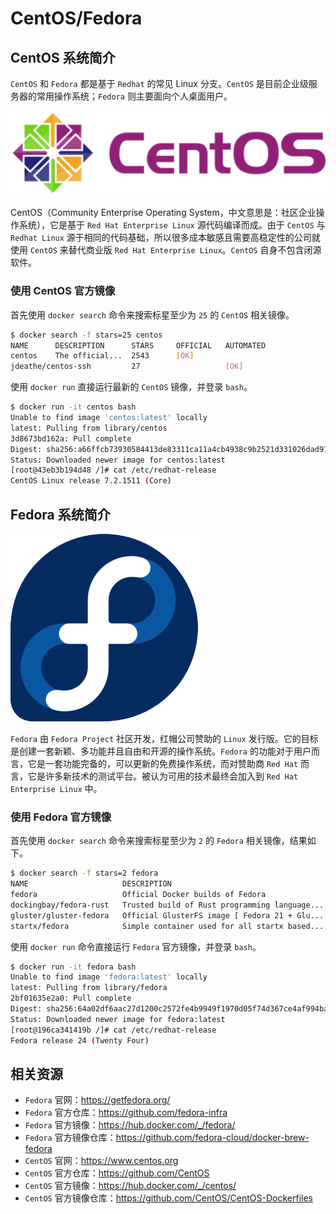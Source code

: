 # CentOS/Fedora

## CentOS 系统简介

`CentOS` 和 `Fedora` 都是基于 `Redhat` 的常见 Linux 分支。`CentOS` 是目前企业级服务器的常用操作系统；`Fedora` 则主要面向个人桌面用户。

![CentOS 操作系统](_images/centos-logo.png)

CentOS（Community Enterprise Operating System，中文意思是：社区企业操作系统），它是基于 `Red Hat Enterprise Linux` 源代码编译而成。由于 `CentOS` 与 `Redhat Linux` 源于相同的代码基础，所以很多成本敏感且需要高稳定性的公司就使用 `CentOS` 来替代商业版 `Red Hat Enterprise Linux`。`CentOS` 自身不包含闭源软件。

### 使用 CentOS 官方镜像

首先使用 `docker search` 命令来搜索标星至少为 `25` 的 `CentOS` 相关镜像。

```bash
$ docker search -f stars=25 centos
NAME      DESCRIPTION      STARS     OFFICIAL   AUTOMATED
centos    The official...  2543      [OK]
jdeathe/centos-ssh         27                   [OK]
```

使用 `docker run` 直接运行最新的 `CentOS` 镜像，并登录 `bash`。

```bash
$ docker run -it centos bash
Unable to find image 'centos:latest' locally
latest: Pulling from library/centos
3d8673bd162a: Pull complete
Digest: sha256:a66ffcb73930584413de83311ca11a4cb4938c9b2521d331026dad970c19adf4
Status: Downloaded newer image for centos:latest
[root@43eb3b194d48 /]# cat /etc/redhat-release
CentOS Linux release 7.2.1511 (Core)
```

## Fedora 系统简介

![Fedora 操作系统](_images/fedora-logo.png)

`Fedora` 由 `Fedora Project` 社区开发，红帽公司赞助的 `Linux` 发行版。它的目标是创建一套新颖、多功能并且自由和开源的操作系统。`Fedora` 的功能对于用户而言，它是一套功能完备的，可以更新的免费操作系统，而对赞助商 `Red Hat` 而言，它是许多新技术的测试平台。被认为可用的技术最终会加入到 `Red Hat Enterprise Linux` 中。

### 使用 Fedora 官方镜像

首先使用 `docker search` 命令来搜索标星至少为 `2` 的 `Fedora` 相关镜像，结果如下。

```bash
$ docker search -f stars=2 fedora
NAME                     DESCRIPTION                                     STARS     OFFICIAL   AUTOMATED
fedora                   Official Docker builds of Fedora                433       [OK]
dockingbay/fedora-rust   Trusted build of Rust programming language...   3                    [OK]
gluster/gluster-fedora   Official GlusterFS image [ Fedora 21 + Glu...   3                    [OK]
startx/fedora            Simple container used for all startx based...   2                    [OK]
```

使用 `docker run` 命令直接运行 `Fedora` 官方镜像，并登录 `bash`。

```bash
$ docker run -it fedora bash
Unable to find image 'fedora:latest' locally
latest: Pulling from library/fedora
2bf01635e2a0: Pull complete
Digest: sha256:64a02df6aac27d1200c2572fe4b9949f1970d05f74d367ce4af994ba5dc3669e
Status: Downloaded newer image for fedora:latest
[root@196ca341419b /]# cat /etc/redhat-release
Fedora release 24 (Twenty Four)
```

## 相关资源

* `Fedora` 官网：https://getfedora.org/
* `Fedora` 官方仓库：https://github.com/fedora-infra
* `Fedora` 官方镜像：https://hub.docker.com/_/fedora/
* `Fedora` 官方镜像仓库：https://github.com/fedora-cloud/docker-brew-fedora
* `CentOS` 官网：https://www.centos.org
* `CentOS` 官方仓库：https://github.com/CentOS
* `CentOS` 官方镜像：https://hub.docker.com/_/centos/
* `CentOS` 官方镜像仓库：https://github.com/CentOS/CentOS-Dockerfiles
